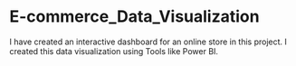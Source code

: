 # E-commerce_Data_Visualization
I have created an interactive dashboard for an online store in this project.
I created this data visualization using Tools like Power BI.



